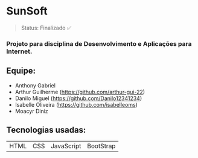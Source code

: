 <h1>SunSoft</h1>

> Status: Finalizado ✅

### Projeto para disciplina de Desenvolvimento e Aplicações para Internet.

## Equipe:

+ Anthony Gabriel
+ Arthur Guilherme (https://github.com/arthur-gui-22)
+ Danilo Miguel (https://github.com/Danilo12341234)
+ Isabelle Oliveira (https://github.com/isabelleoms)
+ Moacyr Diniz

## Tecnologias usadas:

<table>
  <tr>
    <td>HTML</td>
    <td>CSS</td>
    <td>JavaScript</td>
    <td>BootStrap</td>
  </tr>
